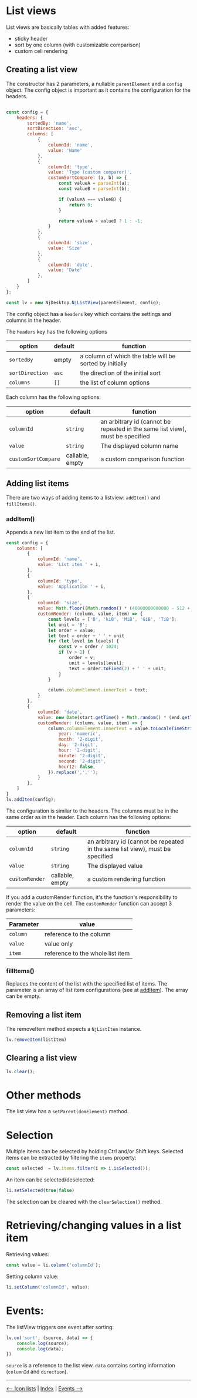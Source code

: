 # List views

List views are basically tables with added features:

- sticky header
- sort by one column (with customizable comparison)
- custom cell rendering

## Creating a list view

The constructor has 2 parameters, a nullable `parentElement` and a `config` object. The config object is important as it contains the configuration for the headers.

```javascript

const config = {
    headers: {
        sortedBy: 'name',
        sortDirection: 'asc',
        columns: [
            {
                columnId: 'name',
                value: 'Name'
            },
            {
                columnId: 'type',
                value: 'Type (custom comparer)',
                customSortCompare: (a, b) => {
                    const valueA = parseInt(a);
                    const valueB = parseInt(b);

                    if (valueA === valueB) {
                        return 0;
                    }

                    return valueA > valueB ? 1 : -1;
                }
            },
            {
                columnId: 'size',
                value: 'Size'
            },
            {
                columnId: 'date',
                value: 'Date'
            },
        ]
    }
};

const lv = new NjDesktop.NjListView(parentElement, config);
```
The config object has a `headers` key which contains the settings and columns in the header. 

The `headers` key has the following options

| option | default | function |
| --- | --- | --- |
| `sortedBy` | empty | a column of which the table will be sorted by initially |
| `sortDirection` | `asc` | the direction of the initial sort |
| `columns` | `[]` | the list of column options

Each column has the following options: 

| option | default | function |
| --- | --- | --- |
| `columnId` | `string` | an arbitrary id (cannot be repeated in the same list view), must be specified |
| `value` | `string` | The displayed column name |
| `customSortCompare` | callable, empty | a custom comparison function | 

## Adding list items

There are two ways of adding items to a listview: `addItem()` and `fillItems()`.

### addItem()

Appends a new list item to the end of the list.

```javascript
const config = {
    columns: [
        {
            columnId: 'name',
            value: 'List item ' + i,
        },
        {
            columnId: 'type',
            value: 'Application ' + i,
        },
        {
            columnId: 'size',
            value: Math.floor((Math.random() * (40000000000000 - 512 + 1))) + 512,
            customRender: (column, value, item) => {
                const levels = ['B', 'kiB', 'MiB', 'GiB', 'TiB'];
                let unit = 'B';
                let order = value;
                let text = order + ' ' + unit
                for (let level in levels) {
                    const v = order / 1024;
                    if (v > 1) {
                        order = v;
                        unit = levels[level];
                        text = order.toFixed(2) + ' ' + unit;
                    } 
                }

                column.columnElement.innerText = text;
            }
        },
        {
            columnId: 'date',
            value: new Date(start.getTime() + Math.random() * (end.getTime() - start.getTime())),
            customRender: (column, value, item) => {
                column.columnElement.innerText = value.toLocaleTimeString("en-CA", {
                    year: 'numeric',
                    month: '2-digit',
                    day: '2-digit',
                    hour: '2-digit', 
                    minute: '2-digit', 
                    second: '2-digit',
                    hour12: false,
                }).replace(',','');
            }
        },
    ]
}
lv.addItem(config);
```

The configuration is similar to the headers. The columns must be in the same order as in the header. Each column has the following options:

| option | default | function |
| --- | --- | --- |
| `columnId` | `string` | an arbitrary id (cannot be repeated in the same list view), must be specified |
| `value` | `string` | The displayed value |
| `customRender` | callable, empty | a custom rendering function | 

If you add a customRender function, it's the function's responsibility to render the value on the cell. The `customRender` function can accept 3 parameters:

|Parameter | value |
| --- | --- |
| `column` | reference to the column
| `value` | value only
| `item` | reference to the whole list item

### fillItems()

Replaces the content of the list with the specified list of items. The parameter is an array of list item configurations (see at [addItem](#additem)). The array can be empty.

## Removing a list item

The removeItem method expects a `NjListItem` instance.

```javascript
lv.removeItem(listItem)
```

## Clearing a list view

```javascript
lv.clear();
```

# Other methods

The list view has a `setParent(domElement)` method.

# Selection

Multiple items can be selected by holding Ctrl and/or Shift keys.
Selected items can be extracted by filtering the `items` property:

```javascript
const selected  = lv.items.filter(i => i.isSelected());
```

An item can be selected/deselected: 

```javascript
li.setSelected(true|false)
```

The selection can be cleared with the `clearSelection()` method.

# Retrieving/changing values in a list item

Retrieving values:

```javascript
const value = li.column('columnId');
```

Setting column value:

```javascript
li.setColumn('columnId', value);
```

# Events:

The listView triggers one event after sorting:

```javascript
lv.on('sort', (source, data) => {
    console.log(source);
    console.log(data);
})
```
`source` is a reference to the list view.
`data` contains sorting information (`columnId` and `direction`).


---
[<-- Icon lists](./icon_lists.md) |
[Index](./index.md) |
[Events -->](./events.md)